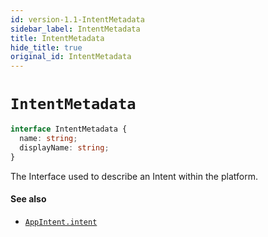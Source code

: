 ```yaml
---
id: version-1.1-IntentMetadata
sidebar_label: IntentMetadata
title: IntentMetadata
hide_title: true
original_id: IntentMetadata
---
```

# `IntentMetadata`

```ts
interface IntentMetadata {
  name: string;
  displayName: string;
}
```

The Interface used to describe an Intent within the platform.


#### See also
* [`AppIntent.intent`](AppIntent)